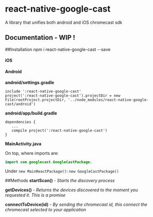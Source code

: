# react-native-google-cast

A library that unifies both android and iOS chromecast sdk

## Documentation - WIP !

##Installation
npm i react-native-google-cast --save

#### iOS


#### Android

**android/settings.gradle**
```
include ':react-native-google-cast'
project(':react-native-google-cast').projectDir = new File(rootProject.projectDir, '../node_modules/react-native-google-cast/android')
```

**android/app/build.gradle**
```
dependencies {
   ...
   compile project(':react-native-google-cast')
}
```

**MainActivity.java**

On top, where imports are:
```java
import com.googlecast.GoogleCastPackage;
```

Under `new MainReactPackage()`:
`new GoogleCastPackage()`

##Methods
**startScan()** -  *Starts the discovery process*

**getDevices()** -  *Returns the devices discovered to the moment you requested it. This is a promise*

**connectToDevice(id)** - *By sending the chromecast id, this connect the chromecast selected to your application*
